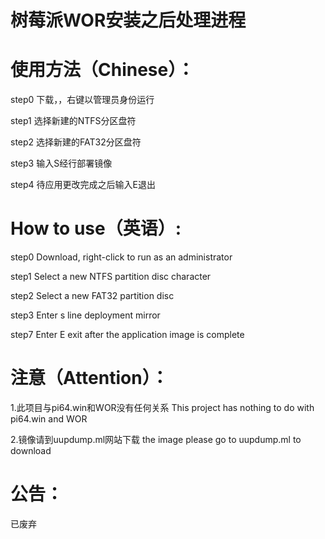 # 树莓派WOR安装之后处理进程
# 使用方法（Chinese）：
 step0
 下载，，右键以管理员身份运行
 
 step1
 选择新建的NTFS分区盘符
 
 step2
 选择新建的FAT32分区盘符
 
 step3
 输入S经行部署镜像
 
 step4
 待应用更改完成之后输入E退出
 
# How to use（英语）:
 
 step0
 Download, right-click to run as an administrator
 
 step1
 Select a new NTFS partition disc character
 
 step2
 Select a new FAT32 partition disc
 
 step3
 Enter s line deployment mirror
 
 step7
 Enter E exit after the application image is complete
# 注意（Attention）：
 1.此项目与pi64.win和WOR没有任何关系
 This project has nothing to do with pi64.win and WOR

 2.镜像请到uupdump.ml网站下载
 the image please go to uupdump.ml to download

# 公告：
已废弃
